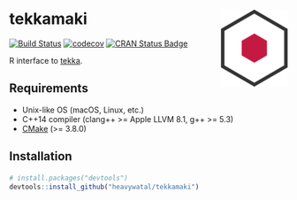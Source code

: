 # tekkamaki <img src="man/figures/logo.svg" align="right" height=140/>

[![Build Status](https://travis-ci.com/heavywatal/tekkamaki.svg?branch=master)](https://travis-ci.com/heavywatal/tekkamaki)
[![codecov](https://codecov.io/gh/heavywatal/tekkamaki/branch/master/graph/badge.svg)](https://codecov.io/gh/heavywatal/tekkamaki)
[![CRAN Status Badge](https://www.r-pkg.org/badges/version/tekkamaki)](http://cran.r-project.org/package=tekkamaki)

R interface to [tekka](https://github.com/heavywatal/tekka).

## Requirements

- Unix-like OS (macOS, Linux, etc.)
- C++14 compiler (clang++ >= Apple LLVM 8.1, g++ >= 5.3)
- [CMake](https://cmake.org/) (>= 3.8.0)

## Installation

```r
# install.packages("devtools")
devtools::install_github("heavywatal/tekkamaki")
```
